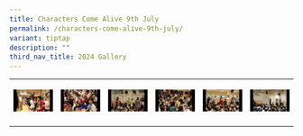 ```yaml
---
title: Characters Come Alive 9th July
permalink: /characters-come-alive-9th-july/
variant: tiptap
description: ""
third_nav_title: 2024 Gallery
---
```

<table style="minWidth: 150px">
<colgroup>
<col>
<col>
<col>
<col>
<col>
<col>
</colgroup>
<tbody>
<tr>
<th rowspan="1" colspan="1">
<p></p><a class="isomer-image-wrapper" href="Images/Char/Slide1.png"><img style="width: 100%" height="auto" width="100%" alt="" src="/images/Char/Tn/Slide1.jpg"></a>
</th>
<th rowspan="1" colspan="1">
<p></p><a class="isomer-image-wrapper" href="Images/Char/Slide2.png"><img style="width: 100%" height="auto" width="100%" alt="" src="/images/Char/Tn/Slide2.jpg"></a>
</th>
<th rowspan="1" colspan="1">
<p></p><a class="isomer-image-wrapper" href="Images/Char/Slide3.png"><img style="width: 100%" height="auto" width="100%" alt="" src="/images/Char/Tn/Slide3.jpg"></a>
</th>
<th rowspan="1" colspan="1">
<p></p><a class="isomer-image-wrapper" href="Images/Char/Slide4.png"><img style="width: 100%" height="auto" width="100%" alt="" src="/images/Char/Tn/Slide4.jpg"></a>
</th>
<th rowspan="1" colspan="1">
<p></p><a class="isomer-image-wrapper" href="Images/Char/Slide5.png"><img style="width: 100%" height="auto" width="100%" alt="" src="/images/Char/Tn/Slide5.jpg"></a>
</th>
<th rowspan="1" colspan="1">
<p></p><a class="isomer-image-wrapper" href="Images/Char/Slide6.png"><img style="width: 100%" height="auto" width="100%" alt="" src="/images/Char/Tn/Slide6.jpg"></a>
</th>
</tr>
<tr>
<td rowspan="1" colspan="1">
<p></p>
</td>
<td rowspan="1" colspan="1">
<p></p>
</td>
<td rowspan="1" colspan="1">
<p></p>
</td>
<td rowspan="1" colspan="1">
<p></p>
</td>
<td rowspan="1" colspan="1">
<p></p>
</td>
<td rowspan="1" colspan="1">
<p></p>
</td>
</tr>
</tbody>
</table>
<p></p>